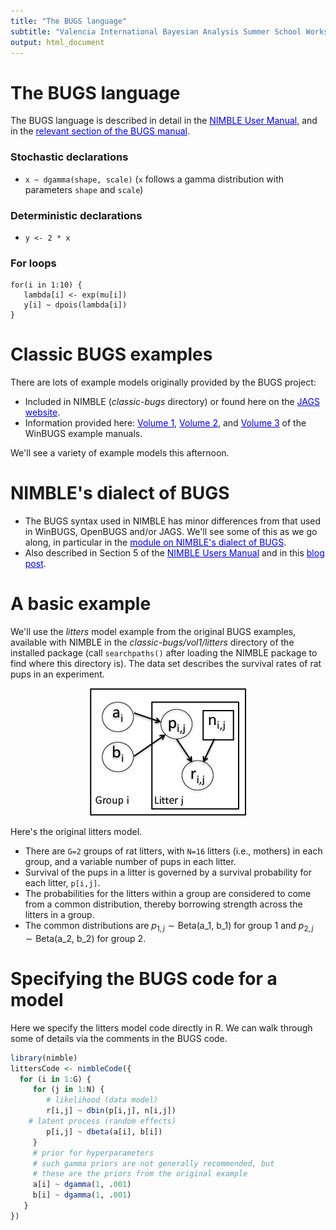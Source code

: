 ```yaml
---
title: "The BUGS language"
subtitle: "Valencia International Bayesian Analysis Summer School Workshop"
output: html_document
---
```





# The BUGS language

The BUGS language is described in detail in the <a href="http://r-nimble.org/manuals/NimbleUserManual.pdf" target="_blank" style="color: blue">NIMBLE User Manual</a>, and in the <a href="http://www.openbugs.net/Manuals/ModelSpecification.html" target="_blank" style="color: blue">relevant section of the BUGS manual</a>. 

### Stochastic declarations

  - `x ~ dgamma(shape, scale)` (`x` follows a gamma distribution with parameters `shape` and `scale`)

### Deterministic declarations

  - `y <- 2 * x`

### For loops

```
for(i in 1:10) {
   lambda[i] <- exp(mu[i])
   y[i] ~ dpois(lambda[i])
}
```

# Classic BUGS examples

There are lots of example models originally provided by the BUGS project:

  - Included in NIMBLE (*classic-bugs* directory) or found here on the <a href="https://sourceforge.net/projects/mcmc-jags/files/Examples/" target="_blank" style="color: blue">JAGS website</a>.
  - Information provided here: <a href="http://www.mrc-bsu.cam.ac.uk/wp-content/uploads/WinBUGS_Vol1.pdf" target="_blank" style="color: blue">Volume 1</a>, <a href="http://www.mrc-bsu.cam.ac.uk/wp-content/uploads/WinBUGS_Vol2.pdf" target="_blank" style="color: blue">Volume 2</a>, and <a href="http://www.mrc-bsu.cam.ac.uk/wp-content/uploads/WinBUGS_Vol3.pdf" target="_blank" style="color: blue">Volume 3</a> of the WinBUGS example manuals.

We'll see a variety of example models this afternoon.

# NIMBLE's dialect of BUGS

   - The BUGS syntax used in NIMBLE has minor differences from that used in WinBUGS, OpenBUGS and/or JAGS. We'll see some of this as we go along, in particular in the <a href="3.1_nimble_bugs_slides.html" target="_blank" style="color: blue">module on NIMBLE's dialect of BUGS</a>.
   - Also described in Section 5 of the <a href="https://r-nimble.org/manuals/NimbleUserManual.pdf" target="_blank" style="color: blue">NIMBLE Users Manual</a> and in this <a href="https://r-nimble.org/quick-guide-for-converting-from-jags-or-bugs-to-nimble" target="_blank" style="color: blue">blog post</a>.

# A basic example


We'll use the *litters* model example from the original BUGS examples, available with NIMBLE in the *classic-bugs/vol1/litters* directory of the installed package (call ```searchpaths()``` after loading the NIMBLE package to find where this directory is). The data set describes the survival rates of rat pups in an experiment.

<center><img src="littersDAG.jpg"></center>

Here's the original litters model.

 - There are ```G=2``` groups of rat litters, with ```N=16```  litters (i.e., mothers) in each group, and a variable number of pups in each litter.
 - Survival of the pups in a litter is governed by a survival probability for each litter, ```p[i,j]```.
 - The probabilities for the litters within a group are considered to come from a common distribution, thereby borrowing strength across the litters in a group.
 - The common distributions are $p_{1,j} \sim \mbox{Beta(a_1, b_1)}$ for group 1 and $p_{2,j} \sim \mbox{Beta(a_2, b_2)}$ for group 2.

# Specifying the BUGS code for a model

Here we specify the litters model code directly in R. We can walk through some of details via the comments in the BUGS code.


```r
library(nimble)
littersCode <- nimbleCode({
  for (i in 1:G) {
     for (j in 1:N) {
     	# likelihood (data model)
        r[i,j] ~ dbin(p[i,j], n[i,j])
	# latent process (random effects)
        p[i,j] ~ dbeta(a[i], b[i]) 
     }
     # prior for hyperparameters
     # such gamma priors are not generally recommended, but
     # these are the priors from the original example
     a[i] ~ dgamma(1, .001)
     b[i] ~ dgamma(1, .001)
   }
})
```

